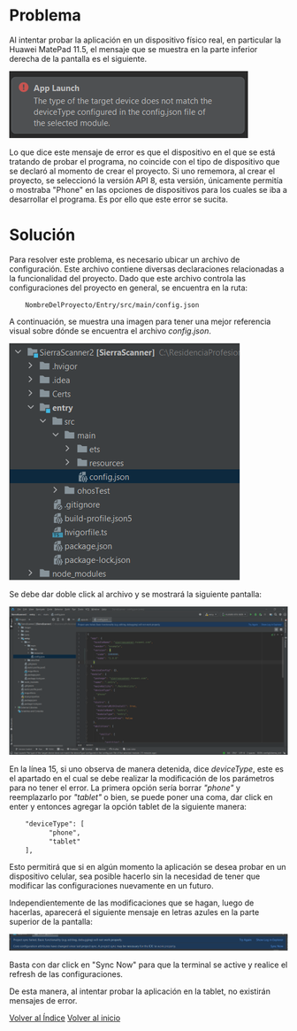 # Problema

Al intentar probar la aplicación en un dispositivo físico real, en particular la Huawei MatePad 11.5, el mensaje que se muestra en la parte inferior derecha de la pantalla es el siguiente.

![Error indicando la incompatibilidad de dispositivos](../../Imagenes/DevEcoIncompatibilityIssue.png)

Lo que dice este mensaje de error es que el dispositivo en el que se está tratando de probar el programa, no coincide con el tipo de dispositivo que se declaró al momento de crear el proyecto. Si uno rememora, al crear el proyecto, se seleccionó la versión API 8, esta versión, únicamente permitía o mostraba "Phone" en las opciones de dispositivos para los cuales se iba a desarrollar el programa. Es por ello que este error se sucita.

# Solución

Para resolver este problema, es necesario ubicar un archivo de configuración. Este archivo contiene diversas declaraciones relacionadas a la funcionalidad del proyecto. Dado que este archivo controla las configuraciones del proyecto en general, se encuentra en la ruta:

		NombreDelProyecto/Entry/src/main/config.json

A continuación, se muestra una imagen para tener una mejor referencia visual sobre dónde se encuentra el archivo *config.json*.

![Ubicación del archivo *config.json*](../../Imagenes/ConfigJsonFileRoute.png)

Se debe dar doble click al archivo y se mostrará la siguiente pantalla:

![Contenido del archivo *config.json*](../../Imagenes/ConfigJsonFileContent.png)

En la línea 15, si uno observa de manera detenida, dice *deviceType*, este es el apartado en el cual se debe realizar la modificación de los parámetros para no tener el error. La primera opción sería borrar *"phone"* y reemplazarlo por *"tablet"* o bien, se puede poner una coma, dar click en enter y entonces agregar la opción tablet de la siguiente manera:

		"deviceType": [  
			  "phone",
			  "tablet"  
		],

Esto permitirá que si en algún momento la aplicación se desea probar en un dispositivo celular, sea posible hacerlo sin la necesidad de tener que modificar las configuraciones nuevamente en un futuro. 

Independientemente de las modificaciones que se hagan, luego de hacerlas, aparecerá el siguiente mensaje en letras azules en la parte superior de la pantalla:

![Mensaje solicitando sincronizar las configuraciones del proyecto](../../Imagenes/ConfigJsonFileSync.png)

Basta con dar click en "Sync Now" para que la terminal se active y realice el refresh de las configuraciones.

De esta manera, al intentar probar la aplicación en la tablet, no existirán mensajes de error.

[Volver al Índice](Indice%20Errores.md)
[Volver al inicio](../../Bitácora%20de%20Proyecto.md)


